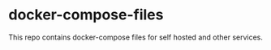 # docker-compose-files

This repo contains docker-compose files for self hosted and other services.
